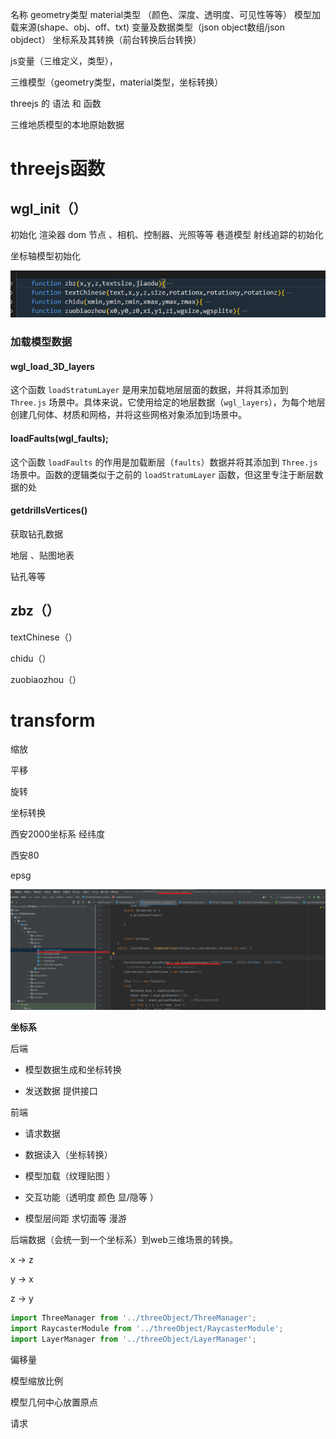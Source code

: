 名称 geometry类型 material类型 （颜色、深度、透明度、可见性等等） 模型加载来源(shape、obj、off、txt) 变量及数据类型（json object数组/json objdect）  坐标系及其转换（前台转换后台转换）



js变量（三维定义，类型），

三维模型（geometry类型，material类型，坐标转换）

 threejs 的 语法 和 函数

三维地质模型的本地原始数据

# threejs函数

## wgl_init（）

初始化 渲染器 dom 节点   、相机、控制器、光照等等
巷道模型  射线追踪的初始化

坐标轴模型初始化

![image-20241110142933197](./assets/image-20241110142933197.png)

### 加载模型数据

#### wgl_load_3D_layers

这个函数 `loadStratumLayer` 是用来加载地层层面的数据，并将其添加到 `Three.js` 场景中。具体来说，它使用给定的地层数据（`wgl_layers`），为每个地层创建几何体、材质和网格，并将这些网格对象添加到场景中。

#### loadFaults(wgl_faults);

这个函数 `loadFaults` 的作用是加载断层（`faults`）数据并将其添加到 `Three.js` 场景中。函数的逻辑类似于之前的 `loadStratumLayer` 函数，但这里专注于断层数据的处



####  getdrillsVertices()

获取钻孔数据





地层 、贴图地表

钻孔等等

## zbz（）

textChinese（）

chidu（）

zuobiaozhou（）





# transform

缩放

平移

旋转

坐标转换



西安2000坐标系 经纬度

 西安80



epsg

![image-20241130145458853](./assets/image-20241130145458853.png)

**坐标系**



后端

- 模型数据生成和坐标转换

- 发送数据 提供接口



前端

- 请求数据

- 数据读入（坐标转换）
- 模型加载（纹理贴图 ）
- 交互功能（透明度 颜色 显/隐等 ）
-   模型层间距 求切面等 漫游 

后端数据（会统一到一个坐标系）到web三维场景的转换。

x -> z

y -> x

z -> y

```js
import ThreeManager from '../threeObject/ThreeManager';
import RaycasterModule from '../threeObject/RaycasterModule';
import LayerManager from '../threeObject/LayerManager';
```





偏移量

模型缩放比例

模型几何中心放置原点



请求
